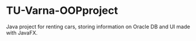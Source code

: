 # TU-Varna-OOPproject
 Java project for renting cars, storing information on Oracle DB and UI made with JavaFX.
